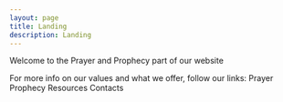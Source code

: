 ```yaml
---
layout: page
title: Landing
description: Landing
---
```


Welcome to the Prayer and Prophecy part of our website

For more info on our values and what we offer, follow our links:
Prayer
Prophecy
Resources
Contacts

